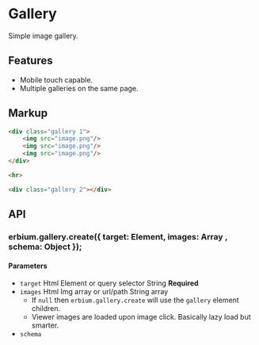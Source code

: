# Gallery
Simple image gallery.

## Features
- Mobile touch capable.
- Multiple galleries on the same page.

## Markup
```HTML
<div class="gallery 1">
	<img src="image.png"/>
	<img src="image.png"/>
	<img src="image.png"/>
</div>

<hr>

<div class="gallery 2"></div>
```

## API

### erbium.gallery.create({ target: Element, images: Array , schema: Object });

#### Parameters
- `target` Html Element or query selector String **Required**
- `images` Html Img array or url/path String array
	- If `null` then `erbium.gallery.create` will use the `gallery` element children.
	- Viewer images are loaded upon image click. Basically lazy load but smarter.
- `schema`
<!-- - `thumbnails` Html Image array or url/path String array
	- Only use if `items` are provided.
	- Available so that the thumbnails or gallery preview images can be different sizes than the full size viewer images/items. -->
